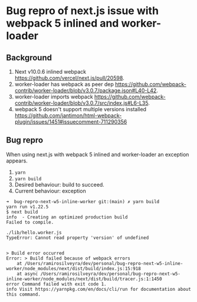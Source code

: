 # Bug repro of next.js issue with webpack 5 inlined and worker-loader

## Background

1. Next v10.0.6 inlined webpack https://github.com/vercel/next.js/pull/20598.
1. worker-loader has webpack as peer dep https://github.com/webpack-contrib/worker-loader/blob/v3.0.7/package.json#L40-L42.
1. worker-loader imports webpack https://github.com/webpack-contrib/worker-loader/blob/v3.0.7/src/index.js#L6-L35.
1. webpack 5 doesn't support multiple versions installed https://github.com/jantimon/html-webpack-plugin/issues/1451#issuecomment-711290356

## Bug repro

When using next.js with webpack 5 inlined and worker-loader an exception appears.

1. `yarn`
1. `yarn build`
1. Desired behaviour: build to succeed.
1. Current behaviour: exception
```
➜  bug-repro-next-w5-inline-worker git:(main) ✗ yarn build
yarn run v1.22.5
$ next build
info  - Creating an optimized production build
Failed to compile.

./lib/hello.worker.js
TypeError: Cannot read property 'version' of undefined


> Build error occurred
Error: > Build failed because of webpack errors
    at /Users/ramirosilveyra/dev/personal/bug-repro-next-w5-inline-worker/node_modules/next/dist/build/index.js:15:918
    at async /Users/ramirosilveyra/dev/personal/bug-repro-next-w5-inline-worker/node_modules/next/dist/build/tracer.js:1:1450
error Command failed with exit code 1.
info Visit https://yarnpkg.com/en/docs/cli/run for documentation about this command.
```
